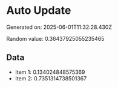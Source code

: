 # Auto Update

Generated on: 2025-06-01T11:32:28.430Z

Random value: 0.36437925055235465

## Data

- Item 1: 0.134024848575369
- Item 2: 0.7351314738501367